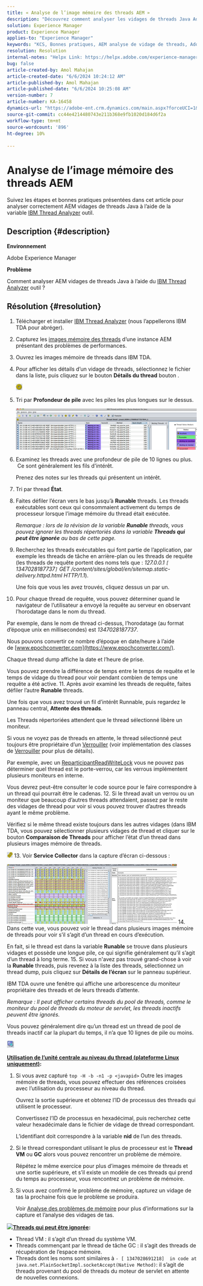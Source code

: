 ```yaml
---
title: « Analyse de l’image mémoire des threads AEM »
description: "Découvrez comment analyser les vidages de threads Java Adobe Experience Manager (AEM) à l’aide de l’outil IBM Thread Analyzer."
solution: Experience Manager
product: Experience Manager
applies-to: "Experience Manager"
keywords: "KCS, Bonnes pratiques, AEM analyse de vidage de threads, Adobe Experience Manager, Java, Analyseur de threads IBM"
resolution: Resolution
internal-notes: "Helpx Link: https://helpx.adobe.com/experience-manager/kb/thread-dump-analysis.html"
bug: false
article-created-by: Amol Mahajan
article-created-date: "6/6/2024 10:24:12 AM"
article-published-by: Amol Mahajan
article-published-date: "6/6/2024 10:25:08 AM"
version-number: 7
article-number: KA-16458
dynamics-url: "https://adobe-ent.crm.dynamics.com/main.aspx?forceUCI=1&pagetype=entityrecord&etn=knowledgearticle&id=798e5ee9-ee23-ef11-840a-00224808decd"
source-git-commit: cc44e4214480743e211b368e9fb1020d184d6f2a
workflow-type: tm+mt
source-wordcount: '896'
ht-degree: 10%

---
```


# Analyse de l’image mémoire des threads AEM


Suivez les étapes et bonnes pratiques présentées dans cet article pour analyser correctement AEM vidages de threads Java à l’aide de la variable [IBM Thread Analyzer](https://www.ibm.com/support/pages/ibm-thread-and-monitor-dump-analyzer-java-tmda) outil.

## Description {#description}


<b>Environnement</b>

Adobe Experience Manager

<b>Problème</b>

Comment analyser AEM vidages de threads Java à l’aide du [IBM Thread Analyzer](https://www.ibm.com/support/pages/ibm-thread-and-monitor-dump-analyzer-java-tmda) outil ?


## Résolution {#resolution}


1. Télécharger et installer [IBM Thread Analyzer](https://www.ibm.com/support/pages/ibm-thread-and-monitor-dump-analyzer-java-tmda) (nous l’appellerons IBM TDA pour abréger).
2. Capturez les [images mémoire des threads](https://helpx.adobe.com/experience-manager/kb/thread-dumps-collection-analysis.html) d’une instance AEM présentant des problèmes de performances.
3. Ouvrez les images mémoire de threads dans IBM TDA.
4. Pour afficher les détails d’un vidage de threads, sélectionnez le fichier dans la liste, puis cliquez sur le bouton <b>Détails du thread</b> bouton .

   ![](assets/18a97935-9df5-ee11-a1fe-6045bd006295.png)
5. Tri par <b>Profondeur de pile</b> avec les piles les plus longues sur le dessus.

   ![](assets/f2bd2b85-9bf5-ee11-a1fe-6045bd006295.png)
6. Examinez les threads avec une profondeur de pile de 10 lignes ou plus.  Ce sont généralement les fils d&#39;intérêt.

   Prenez des notes sur les threads qui présentent un intérêt.
7. Tri par thread <b>État</b>.
8. Faites défiler l’écran vers le bas jusqu’à <b>Runable</b> threads. Les threads exécutables sont ceux qui consommaient activement du temps de processeur lorsque l’image mémoire du thread était exécutée.

   *Remarque : lors de la révision de la variable <b>Runable</b> threads, vous pouvez ignorer les threads répertoriés dans la variable <b>Threads qui peut être ignorée</b> au bas de cette page.*


9. Recherchez les threads exécutables qui font partie de l’application, par exemple les threads de tâche en arrière-plan ou les threads de requête (les threads de requête portent des noms tels que : *127.0.0.1 `[` 1347028187737`]`  GET /content/sites/global/en/sitemap.static-delivery.httpd.html HTTP/1.1*).

   Une fois que vous les avez trouvés, cliquez dessus un par un.
10. Pour chaque thread de requête, vous pouvez déterminer quand le navigateur de l’utilisateur a envoyé la requête au serveur en observant l’horodatage dans le nom du thread.

   Par exemple, dans le nom de thread ci-dessus, l’horodatage (au format d’époque unix en millisecondes) est *1347028187737*.

   Nous pouvons convertir ce nombre d’époque en date/heure à l’aide de [www.epochconverter.com](https://www.epochconverter.com/).

   Chaque thread dump affiche la date et l’heure de prise.

   Vous pouvez prendre la différence de temps entre le temps de requête et le temps de vidage du thread pour voir pendant combien de temps une requête a été active.
11. Après avoir examiné les threads de requête, faites défiler l’autre <b>Runable</b> threads.

   Une fois que vous avez trouvé un fil d’intérêt Runnable, puis regardez le panneau central, <b>Attente des threads</b>.

   Les Threads répertoriées attendent que le thread sélectionné libère un moniteur.

   Si vous ne voyez pas de threads en attente, le thread sélectionné peut toujours être propriétaire d’un [Verrouiller](https://docs.oracle.com/javase/1.5.0/docs/api/java/util/concurrent/locks/Lock.html) (voir implémentation des classes de [Verrouiller](https://docs.oracle.com/javase/1.5.0/docs/api/java/util/concurrent/locks/Lock.html) pour plus de détails).

   Par exemple, avec un [ReparticipantReadWriteLock](https://docs.oracle.com/javase/1.5.0/docs/api/java/util/concurrent/locks/ReentrantReadWriteLock.html) vous ne pouvez pas déterminer quel thread est le porte-verrou, car les verrous implémentent plusieurs moniteurs en interne.

   Vous devrez peut-être consulter le code source pour le faire correspondre à un thread qui pourrait être le cadenas.
12. Si le thread avait un verrou ou un moniteur que beaucoup d’autres threads attendaient, passez par le reste des vidages de thread pour voir si vous pouvez trouver d’autres threads ayant le même problème.

   Vérifiez si le même thread existe toujours dans les autres vidages (dans IBM TDA, vous pouvez sélectionner plusieurs vidages de thread et cliquer sur le bouton <b>Comparaison de Threads</b> pour afficher l’état d’un thread dans plusieurs images mémoire de threads.

   ![](assets/e0d94248-9df5-ee11-a1fe-6045bd006295.png)
13. Voir <b>Service Collector</b> dans la capture d’écran ci-dessous :

   ![](assets/12b13798-9bf5-ee11-a1fe-6045bd006295.png)
14. Dans cette vue, vous pouvez voir le thread dans plusieurs images mémoire de threads pour voir s’il s’agit d’un thread en cours d’exécution.

   En fait, si le thread est dans la variable <b>Runable</b> se trouve dans plusieurs vidages et possède une longue pile, ce qui signifie généralement qu’il s’agit d’un thread à long terme.
15. Si vous n&#39;avez pas trouvé grand-chose à voir la <b>Runable</b> threads, puis revenez à la liste des threads, sélectionnez un thread dump, puis cliquez sur <b>Détails de l’écran</b> sur le panneau supérieur.

   IBM TDA ouvre une fenêtre qui affiche une arborescence du moniteur propriétaire des threads et de leurs threads d’attente.

   *Remarque : Il peut afficher certains threads du pool de threads, comme le moniteur du pool de threads du moteur de servlet, les threads inactifs peuvent être ignorés.*

   Vous pouvez généralement dire qu’un thread est un thread de pool de threads inactif car la plupart du temps, il n’a que 10 lignes de pile ou moins.

   ![](assets/94bb3161-9df5-ee11-a1fe-6045bd006295.png)




<u><b>Utilisation de l’unité centrale au niveau du thread (plateforme Linux uniquement)</b></u><b>:</b>

1. Si vous avez capturé `top -H -b -n1 -p <javapid>` Outre les images mémoire de threads, vous pouvez effectuer des références croisées avec l’utilisation du processeur au niveau du thread.

   Ouvrez la sortie supérieure et obtenez l’ID de processus des threads qui utilisent le processeur.

   Convertissez l’ID de processus en hexadécimal, puis recherchez cette valeur hexadécimale dans le fichier de vidage de thread correspondant.

   L’identifiant doit correspondre à la variable <b>nid</b> de l’un des threads.
2. Si le thread correspondant utilisant le plus de processeur est le <b>Thread VM</b> ou <b>GC</b> alors vous pouvez rencontrer un problème de mémoire.

   Répétez le même exercice pour plus d’images mémoire de threads et une sortie supérieure, et s’il existe un modèle de ces threads qui prend du temps au processeur, vous rencontrez un problème de mémoire.
3. Si vous avez confirmé le problème de mémoire, capturez un vidage de tas la prochaine fois que le problème se produira.

   Voir [Analyse des problèmes de mémoire](https://experienceleague.adobe.com/docs/experience-cloud-kcs/kbarticles/KA-17482.html?lang=en) pour plus d’informations sur la capture et l’analyse des vidages de tas.


![](https://helpx.adobe.com/libs/cq/ui/resources/0.gif)<b><u>Threads qui peut être ignorée</u>:</b>

- Thread VM : il s’agit d’un thread du système VM.
- Threads commençant par le thread de tâche GC : il s’agit des threads de récupération de l’espace mémoire.
- Threads dont les noms sont similaires à `- [ 1347028691218]  in code at java.net.PlainSocketImpl.socketAccept(Native Method)`: il s’agit de threads provenant du pool de threads du moteur de servlet en attente de nouvelles connexions.

